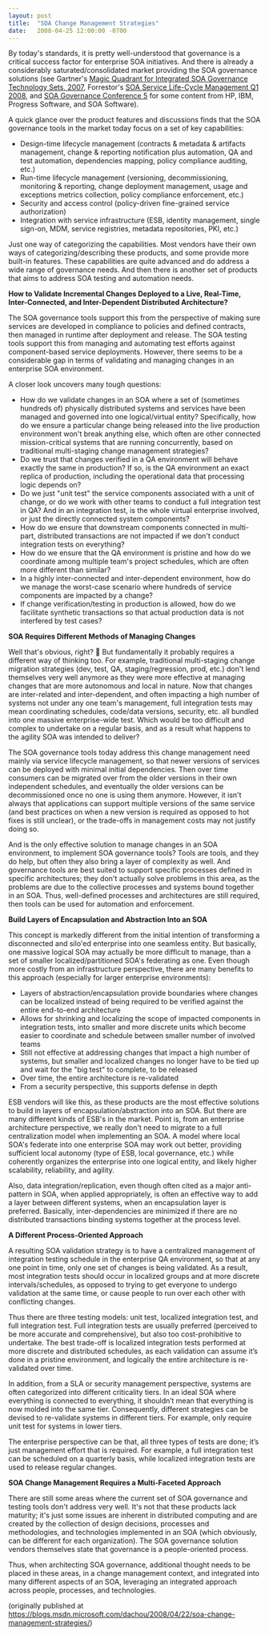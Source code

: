 ```yaml
---
layout: post
title:  "SOA Change Management Strategies"
date:   2008-04-25 12:00:00 -0700
---
```


By today's standards, it is pretty well-understood that governance is a critical success factor for enterprise SOA initiatives. And there is already a considerably saturated/consolidated market providing the SOA governance solutions (see Gartner's [Magic Quadrant for Integrated SOA Governance Technology Sets, 2007](http://mediaproducts.gartner.com/reprints/hp/vol1/article4/article4.html), Forrestor's [SOA Service Life-Cycle Management Q1 2008](http://www.softwareag.com/Corporate/Images/The%20Forrester%20Wave-SOA%20Service%20Life-Cycle%20Management,%20Q1%202008_tcm16-38231.pdf), and [SOA Governance Conference 5](http://www.soagovcon5.com/) for some content from HP, IBM, Progress Software, and SOA Software).
 
A quick glance over the product features and discussions finds that the SOA governance tools in the market today focus on a set of key capabilities:

- Design-time lifecycle management (contracts & metadata & artifacts management, change & reporting notification plus automation, QA and test automation, dependencies mapping, policy compliance auditing, etc.) 
- Run-time lifecycle management (versioning, decommissioning, monitoring & reporting, change deployment management, usage and exceptions metrics collection, policy compliance enforcement, etc.) 
- Security and access control (policy-driven fine-grained service authorization) 
- Integration with service infrastructure (ESB, identity management, single sign-on, MDM, service registries, metadata repositories, PKI, etc.) 

Just one way of categorizing the capabilities. Most vendors have their own ways of categorizing/describing these products, and some provide more built-in features. These capabilities are quite advanced and do address a wide range of governance needs. And then there is another set of products that aims to address SOA testing and automation needs.

**How to Validate Incremental Changes Deployed to a Live, Real-Time, Inter-Connected, and Inter-Dependent Distributed Architecture?**

The SOA governance tools support this from the perspective of making sure services are developed in compliance to policies and defined contracts, then managed in runtime after deployment and release. The SOA testing tools support this from managing and automating test efforts against component-based service deployments. However, there seems to be a considerable gap in terms of validating and managing changes in an enterprise SOA environment.

A closer look uncovers many tough questions:

- How do we validate changes in an SOA where a set of (sometimes hundreds of) physically distributed systems and services have been managed and governed into one logical/virtual entity? Specifically, how do we ensure a particular change being released into the live production environment won't break anything else, which often are other connected mission-critical systems that are running concurrently, based on traditional multi-staging change management strategies? 
- Do we trust that changes verified in a QA environment will behave exactly the same in production? If so, is the QA environment an exact replica of production, including the operational data that processing logic depends on? 
- Do we just "unit test" the service components associated with a unit of change, or do we work with other teams to conduct a full integration test in QA? And in an integration test, is the whole virtual enterprise involved, or just the directly connected system components? 
- How do we ensure that downstream components connected in multi-part, distributed transactions are not impacted if we don't conduct integration tests on everything? 
- How do we ensure that the QA environment is pristine and how do we coordinate among multiple team's project schedules, which are often more different than similar? 
- In a highly inter-connected and inter-dependent environment, how do we manage the worst-case scenario where hundreds of service components are impacted by a change? 
- If change verification/testing in production is allowed, how do we facilitate synthetic transactions so that actual production data is not interfered by test cases? 

**SOA Requires Different Methods of Managing Changes**

Well that's obvious, right? 🙂 But fundamentally it probably requires a different way of thinking too. For example, traditional multi-staging change migration strategies (dev, test, QA, staging/regression, prod, etc.) don't lend themselves very well anymore as they were more effective at managing changes that are more autonomous and local in nature. Now that changes are inter-related and inter-dependent, and often impacting a high number of systems not under any one team's management, full integration tests may mean coordinating schedules, code/data versions, security, etc. all bundled into one massive enterprise-wide test. Which would be too difficult and complex to undertake on a regular basis, and as a result what happens to the agility SOA was intended to deliver?

The SOA governance tools today address this change management need mainly via service lifecycle management, so that newer versions of services can be deployed with minimal initial dependencies. Then over time consumers can be migrated over from the older versions in their own independent schedules, and eventually the older versions can be decommissioned once no one is using them anymore. However, it isn't always that applications can support multiple versions of the same service (and best practices on when a new version is required as opposed to hot fixes is still unclear), or the trade-offs in management costs may not justify doing so.

And is the only effective solution to manage changes in an SOA environment, to implement SOA governance tools? Tools are tools, and they do help, but often they also bring a layer of complexity as well. And governance tools are best suited to support specific processes defined in specific architectures; they don't actually solve problems in this area, as the problems are due to the collective processes and systems bound together in an SOA. Thus, well-defined processes and architectures are still required, then tools can be used for automation and enforcement.

**Build Layers of Encapsulation and Abstraction Into an SOA**

This concept is markedly different from the initial intention of transforming a disconnected and silo'ed enterprise into one seamless entity. But basically, one massive logical SOA may actually be more difficult to manage, than a set of smaller localized/partitioned SOA's federating as one. Even though more costly from an infrastructure perspective, there are many benefits to this approach (especially for larger enterprise environments):

- Layers of abstraction/encapsulation provide boundaries where changes can be localized instead of being required to be verified against the entire end-to-end architecture 
- Allows for shrinking and localizing the scope of impacted components in integration tests, into smaller and more discrete units which become easier to coordinate and schedule between smaller number of involved teams 
- Still not effective at addressing changes that impact a high number of systems, but smaller and localized changes no longer have to be tied up and wait for the "big test" to complete, to be released 
- Over time, the entire architecture is re-validated 
- From a security perspective, this supports defense in depth 

ESB vendors will like this, as these products are the most effective solutions to build in layers of encapsulation/abstraction into an SOA. But there are many different kinds of ESB's in the market. Point is, from an enterprise architecture perspective, we really don't need to migrate to a full centralization model when implementing an SOA. A model where local SOA's federate into one enterprise SOA may work out better, providing sufficient local autonomy (type of ESB, local governance, etc.) while coherently organizes the enterprise into one logical entity, and likely higher scalability, reliability, and agility.

Also, data integration/replication, even though often cited as a major anti-pattern in SOA, when applied appropriately, is often an effective way to add a layer between different systems, when an encapsulation layer is preferred. Basically, inter-dependencies are minimized if there are no distributed transactions binding systems together at the process level.

**A Different Process-Oriented Approach**

A resulting SOA validation strategy is to have a centralized management of integration testing schedule in the enterprise QA environment, so that at any one point in time, only one set of changes is being validated. As a result, most integration tests should occur in localized groups and at more discrete intervals/schedules, as opposed to trying to get everyone to undergo validation at the same time, or cause people to run over each other with conflicting changes.

Thus there are three testing models: unit test, localized integration test, and full integration test. Full integration tests are usually preferred (perceived to be more accurate and comprehensive), but also too cost-prohibitive to undertake. The best trade-off is localized integration tests performed at more discrete and distributed schedules, as each validation can assume it’s done in a pristine environment, and logically the entire architecture is re-validated over time.

In addition, from a SLA or security management perspective, systems are often categorized into different criticality tiers. In an ideal SOA where everything is connected to everything, it shouldn’t mean that everything is now molded into the same tier. Consequently, different strategies can be devised to re-validate systems in different tiers. For example, only require unit test for systems in lower tiers.

The enterprise perspective can be that, all three types of tests are done; it’s just management effort that is required. For example, a full integration test can be scheduled on a quarterly basis, while localized integration tests are used to release regular changes.

**SOA Change Management Requires a Multi-Faceted Approach**

There are still some areas where the current set of SOA governance and testing tools don't address very well. It's not that these products lack maturity; it's just some issues are inherent in distributed computing and are created by the collection of design decisions, processes and methodologies, and technologies implemented in an SOA (which obviously, can be different for each organization). The SOA governance solution vendors themselves state that governance is a people-oriented process.

Thus, when architecting SOA governance, additional thought needs to be placed in these areas, in a change management context, and integrated into many different aspects of an SOA, leveraging an integrated approach across people, processes, and technologies.

(originally published at <https://blogs.msdn.microsoft.com/dachou/2008/04/22/soa-change-management-strategies/>)

